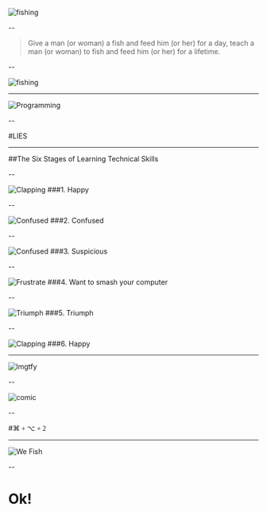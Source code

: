 <span class="unstyle-img">![fishing](../img/fishing/me-fish.svg)</span>

--

<blockquote class="callout-quote">Give a man <span class="special">(or woman)</span> a fish and feed him <span class="special">(or her)</span> for a day, teach a man <span class="special">(or woman)</span> to fish and feed him <span class="special">(or her)</span> for a lifetime.</blockquote>

--

<span class="unstyle-img">![fishing](../img/fishing/wordpress-catch.svg)</span>

---

![Programming](../img/programming.gif)

--

#LIES

---
##The Six Stages of Learning Technical Skills

--

![Clapping](../img/clapping.gif)
###1. Happy

--

![Confused](../img/confused.gif)
###2. Confused

--

![Confused](../img/why.gif)
###3. Suspicious

--

![Frustrate](../img/frustration.gif)
###4. Want to smash your computer

--

![Triumph](../img/triumph.gif)
###5. Triumph

--

![Clapping](../img/clapping.gif)
###6. Happy

---

<span class="unstyle-img">![lmgtfy](../img/lmgtfy.png)</span>

--

![comic](../img/comic.png)

--

#<span style="font-family: Monaco">&#8984; + &#8997; + 2</span>

---

<span class="unstyle-img">![We Fish](../img/fishing/we-fish.svg)</span>

--

# Ok!